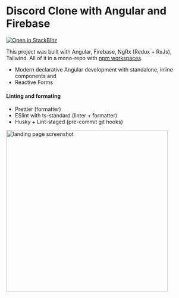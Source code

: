 # Discord Clone with Angular and Firebase 

[![Open in StackBlitz](https://developer.stackblitz.com/img/open_in_stackblitz.svg)](https://stackblitz.com/github/ferranJS/discordish)

This project was built with Angular, Firebase, NgRx (Redux + RxJs), Tailwind. All of it in a mono-repo with [npm workspaces](https://docs.npmjs.com/cli/v7/using-npm/workspaces).

- Modern declarative Angular development with standalone, inline components and 
- Reactive Forms

#### Linting and formating
- Prettier (formatter)
- ESlint with ts-standard (linter + formatter)
- Husky + Lint-staged (pre-commit git hooks)

<!-- [![Open with CodeSandbox](https://assets.codesandbox.io/github/button-edit-lime.svg)](https://codesandbox.io/p/sandbox/github/ferranJS/discordish)
[![Open in GitHub Codespaces](https://github.com/codespaces/badge.svg)](https://codespaces.new/ferranJS/discordish?devcontainer_path=.devcontainer/basics/devcontainer.json) -->

<img src="https://github.com/ferranJS/discordish/blob/main/public/screenshot.png" height="434px" alt="landing page screenshot">
